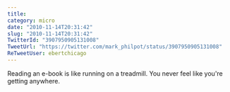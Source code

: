 ```yaml
---
title: 
category: micro
date: "2010-11-14T20:31:42"
slug: "2010-11-14T20:31:42"
TwitterId: "3907950905131008"
TweetUrl: "https://twitter.com/mark_philpot/status/3907950905131008"
ReTweetUser: ebertchicago
---
```


<i class="fa fa-retweet" aria-hidden="true"></i> Reading an e-book is like
running on a treadmill. You never feel like you're getting anywhere.
